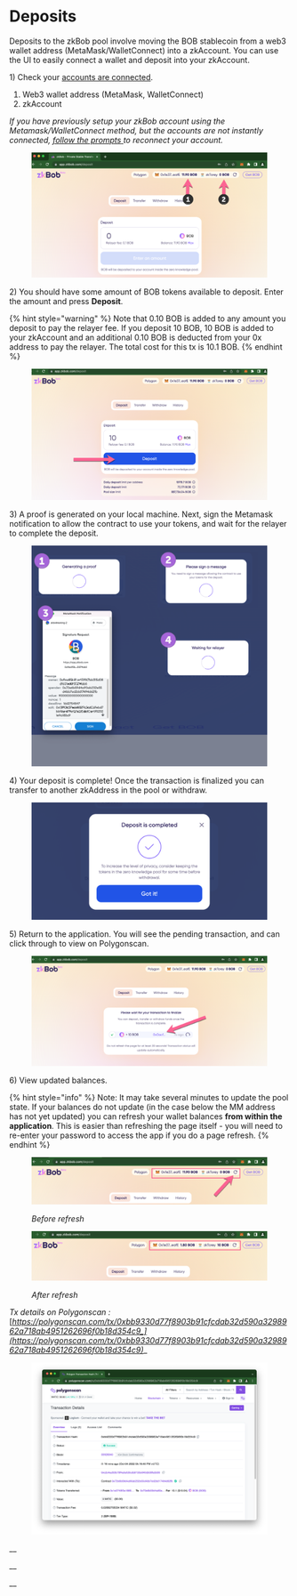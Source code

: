 # Deposits

Deposits to the zkBob pool involve moving the BOB stablecoin from a web3 wallet address (MetaMask/WalletConnect) into a zkAccount. You can use the UI to easily connect a wallet and deposit into your zkAccount.

1\) Check your [accounts are connected](account-creation/).

1. Web3 wallet address (MetaMask, WalletConnect)
2. zkAccount

_If you have previously setup your zkBob account using the Metamask/WalletConnect method, but the accounts are not instantly connected,_ [_follow the prompts_ ](account-creation/#metamask-walletconnect-already-connected)_to reconnect your account._

<figure><img src="../.gitbook/assets/dep1.png" alt=""><figcaption></figcaption></figure>

2\) You should have some amount of BOB tokens available to deposit. Enter the amount and press **Deposit**.&#x20;

{% hint style="warning" %}
Note that 0.10 BOB is added to any amount you deposit to pay the relayer fee. If you deposit 10 BOB, 10 BOB is added to your zkAccount and an additional 0.10 BOB is deducted from your 0x address to pay the relayer. The total cost for this tx is 10.1 BOB.
{% endhint %}

<figure><img src="../.gitbook/assets/deposit-2 (1).png" alt=""><figcaption></figcaption></figure>

3\) A proof is generated on your local machine. Next, sign the Metamask notification to allow the contract to use your tokens, and wait for the relayer to complete the deposit.

<figure><img src="../.gitbook/assets/zk-dep-3 (1).png" alt=""><figcaption></figcaption></figure>

4\) Your deposit is complete! Once the transaction is finalized you can transfer to another zkAddress in the pool or withdraw.&#x20;

<figure><img src="../.gitbook/assets/modal-1.png" alt=""><figcaption></figcaption></figure>

5\) Return to the application. You will see the pending transaction, and can click through to view on Polygonscan.

<figure><img src="../.gitbook/assets/tx-3.png" alt=""><figcaption></figcaption></figure>

6\) View updated balances.

{% hint style="info" %}
Note: It may take several minutes to update the pool state. If your balances do not update (in the case below the MM address has not yet updated) you can refresh your wallet balances **from within the application**. This is easier than refreshing the page itself -  you will need to re-enter your password to access the app if you do a page refresh.
{% endhint %}

<figure><img src="../.gitbook/assets/before-1.png" alt=""><figcaption><p><em>Before refresh</em></p></figcaption></figure>

<figure><img src="../.gitbook/assets/after.png" alt=""><figcaption><p><em>After refresh</em></p></figcaption></figure>

_Tx details on Polygonscan :_ [_https://polygonscan.com/tx/0xbb9330d77f8903b91cfcdab32d590a3298962a718ab4951262696f0b18d354c9_](https://polygonscan.com/tx/0xbb9330d77f8903b91cfcdab32d590a3298962a718ab4951262696f0b18d354c9)__

<figure><img src="../.gitbook/assets/polygonscan.png" alt=""><figcaption></figcaption></figure>

__

__

__
